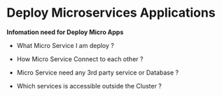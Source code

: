 # Deploy Microservices Applications 

**Infomation need for Deploy Micro Apps**

- What Micro Service I am deploy ?

- How Micro Service Connect to each other ?

- Micro Service need any 3rd party service or Database ?

- Which services is accessible outside the Cluster ? 
